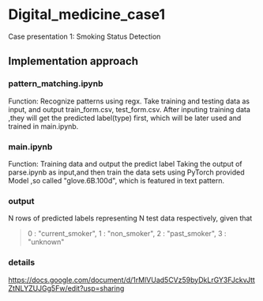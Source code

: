 # Digital_medicine_case1

Case presentation 1: Smoking Status Detection 

## Implementation approach
### pattern_matching.ipynb
Function: Recognize patterns using regx.
Take training and testing data as input, and output train_form.csv, test_form.csv. After inputing training data ,they will get the predicted label(type) first, which will be later used and trained in main.ipynb.

### main.ipynb 
Function: Training data and output the predict label
Taking the output of parse.ipynb as input,and then train the data sets using PyTorch provided Model ,so called "glove.6B.100d", which is featured in text pattern.

### output

N rows of predicted labels representing N test data respectively, given that
>  0 : "current_smoker", 1 : "non_smoker", 2 : "past_smoker", 3 : "unknown"

### details
https://docs.google.com/document/d/1rMlVUad5CVz59byDkLrGY3FJckvJttZtNLYZUJGg5Fw/edit?usp=sharing






		













